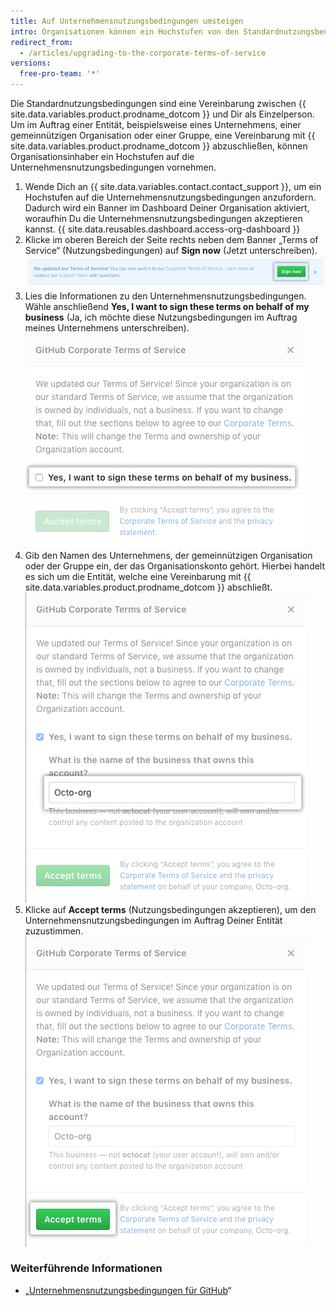 ```yaml
---
title: Auf Unternehmensnutzungsbedingungen umsteigen
intro: Organisationen können ein Hochstufen von den Standardnutzungsbedingungen auf die Unternehmensnutzungsbedingungen vornehmen.
redirect_from:
  - /articles/upgrading-to-the-corporate-terms-of-service
versions:
  free-pro-team: '*'
---
```


Die Standardnutzungsbedingungen sind eine Vereinbarung zwischen {{ site.data.variables.product.prodname_dotcom }} und Dir als Einzelperson. Um im Auftrag einer Entität, beispielsweise eines Unternehmens, einer gemeinnützigen Organisation oder einer Gruppe, eine Vereinbarung mit {{ site.data.variables.product.prodname_dotcom }} abzuschließen, können Organisationsinhaber ein Hochstufen auf die Unternehmensnutzungsbedingungen vornehmen.

1. Wende Dich an {{ site.data.variables.contact.contact_support }}, um ein Hochstufen auf die Unternehmensnutzungsbedingungen anzufordern. Dadurch wird ein Banner im Dashboard Deiner Organisation aktiviert, woraufhin Du die Unternehmensnutzungsbedingungen akzeptieren kannst.
{{ site.data.reusables.dashboard.access-org-dashboard }}
3. Klicke im oberen Bereich der Seite rechts neben dem Banner „Terms of Service“ (Nutzungsbedingungen) auf **Sign now** (Jetzt unterschreiben). ![Schaltfläche „Sign now“ (Jetzt unterschreiben)](/assets/images/help/organizations/sign-now-button.png)
4. Lies die Informationen zu den Unternehmensnutzungsbedingungen. Wähle anschließend **Yes, I want to sign these terms on behalf of my business** (Ja, ich möchte diese Nutzungsbedingungen im Auftrag meines Unternehmens unterschreiben). ![Kontrollkästchen für die Unterschrift im Auftrag Deines Unternehmens](/assets/images/help/organizations/sign-on-behalf-business.png)
5. Gib den Namen des Unternehmens, der gemeinnützigen Organisation oder der Gruppe ein, der das Organisationskonto gehört. Hierbei handelt es sich um die Entität, welche eine Vereinbarung mit {{ site.data.variables.product.prodname_dotcom }} abschließt. ![Feld für Unternehmensnamen](/assets/images/help/organizations/business-name-field.png)
6. Klicke auf **Accept terms** (Nutzungsbedingungen akzeptieren), um den Unternehmensnutzungsbedingungen im Auftrag Deiner Entität zuzustimmen. ![Schaltfläche „Accept terms“ (Nutzungsbedingungen akzeptieren)](/assets/images/help/organizations/accept-terms-button.png)

### Weiterführende Informationen
- „[Unternehmensnutzungsbedingungen für GitHub](/articles/github-corporate-terms-of-service/)“
